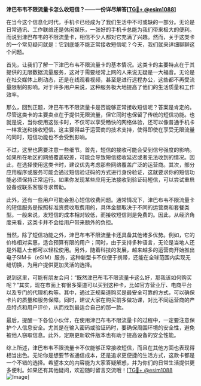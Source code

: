 **津巴布韦不限流量卡怎么收短信？——一份详尽解答[[TG💪+ @esim1088](https://t.me/s/esim1088)]**

在当今这个信息化时代，手机卡已经成为了我们生活中不可或缺的一部分。无论是日常通讯、工作联络还是休闲娱乐，一张好的手机卡总能为我们带来极大的便利。而说到津巴布韦的不限流量卡，相信不少人都对它充满了兴趣。然而，关于这类卡的一个常见疑问就是：它到底能不能正常接收短信呢？今天，我们就来详细聊聊这个问题。

首先，让我们了解一下津巴布韦不限流量卡的基本情况。这类卡的主要特点在于其提供的无限数据流量服务，这对于需要经常上网的人来说无疑是一大福音。无论是在社交媒体上刷动态，还是在线观看视频，甚至是进行远程办公，这些都不再受流量限制的影响。对于许多用户来说，这种服务极大地提高了他们的生活质量和工作效率。

那么，回到正题，津巴布韦不限流量卡是否能够正常接收短信呢？答案是肯定的。尽管这类卡的主要卖点在于提供无限流量，但它同时也保留了传统的短信功能。也就是说，当你使用这张卡时，不仅可以享受畅快的网络体验，还可以像普通手机卡一样发送和接收短信。这主要得益于运营商的技术支持，使得即使在享受无限流量的同时，短信功能也不会受到影响。

不过，这里也需要注意一些细节。首先，短信的接收可能会受到信号强度的影响。如果所在地区的网络覆盖较差，可能会导致短信接收延迟或者无法收到的情况。因此，在选择使用这类卡时，建议优先考虑那些网络覆盖广泛的运营商。其次，部分应用程序或服务可能会通过短信验证码的方式进行身份验证，这就要求你的短信功能必须保持正常运行。如果你发现某些应用无法接收到验证码短信，可以尝试重启设备或联系客服寻求帮助。

此外，还有一些用户可能会担心短信收费问题。通常情况下，津巴布韦不限流量卡的短信服务是按照标准资费收取费用的，具体金额取决于不同的运营商和套餐类型。一般来说，发短信的成本相对较低，而接收短信则是免费的。因此，从经济角度来看，这类卡并不会给用户带来额外的负担。

当然，除了短信功能之外，津巴布韦不限流量卡还具备其他诸多优势。例如，它的价格相对实惠，适合预算有限的用户；同时，由于支持多种语言，无论是当地人还是外籍人士都可以轻松使用。另外，随着科技的发展，越来越多的运营商开始推出电子SIM卡（eSIM）服务，这种新型卡不仅便于携带，还能在全球范围内实现无缝切换，为用户提供更加灵活的选择。

说到这里，可能有朋友会问：“既然津巴布韦不限流量卡这么好，那我该如何购买呢？”其实，现在市面上有很多渠道可以买到这种卡，比如官方营业厅、电商平台以及专门的代理机构等。其中，通过正规渠道购买是最安全可靠的方式，可以确保卡片的质量和服务保障。同时，建议大家在购买前多做功课，对比不同运营商的产品特点和用户评价，从而找到最适合自己的那一款。

最后，提醒一下各位小伙伴，在使用津巴布韦不限流量卡的过程中，一定要注意保护个人信息安全。尤其是在输入密码或验证码时，要确保周围环境的安全性，避免被他人窃取信息。此外，定期更新软件版本也有助于提高设备的安全性能。

综上所述，津巴布韦不限流量卡不仅能够正常接收短信，而且在其他方面也表现得相当出色。无论你是想要节省通信成本，还是追求更便捷的生活方式，这款卡都是一个不错的选择。希望本文的内容能为大家答疑解惑，并为你们的日常生活提供更多便利。如果还有其他疑问，欢迎随时留言交流哦！[[TG💪+ @esim1088](https://t.me/s/esim1088) ![Image](https://i.postimg.cc/4NQfJmqS/Snipaste-2025-05-13-00-14-12.png)]